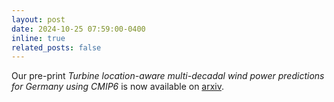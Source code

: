 ```yaml
---
layout: post
date: 2024-10-25 07:59:00-0400
inline: true
related_posts: false
---
```


Our pre-print <em>Turbine location-aware multi-decadal wind power predictions for Germany using CMIP6 </em> is now available on <a href="https://arxiv.org/abs/2408.14889v2">arxiv</a>.
